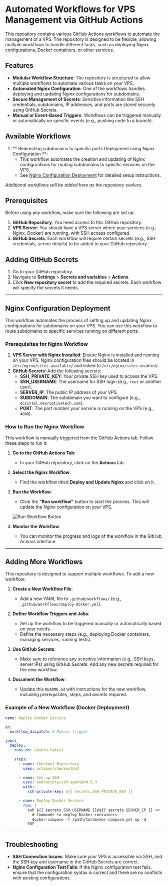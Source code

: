 # Automated Workflows for VPS Management via GitHub Actions

This repository contains various GitHub Actions workflows to automate the management of a VPS. The repository is designed to be flexible, allowing multiple workflows to handle different tasks, such as deploying Nginx configurations, Docker containers, or other services.

## Features

- **Modular Workflow Structure**: The repository is structured to allow multiple workflows to automate various tasks on your VPS.
- **Automated Nginx Configuration**: One of the workflows handles deploying and updating Nginx configurations for subdomains.
- **Secure Management of Secrets**: Sensitive information like SSH credentials, subdomains, IP addresses, and ports are stored securely using GitHub Secrets.
- **Manual or Event-Based Triggers**: Workflows can be triggered manually or automatically on specific events (e.g., pushing code to a branch).

## Available Workflows

1. ** Redirecting subdomains to specific ports Deployment using Nginx Configuration **:
   - This workflow automates the creation and updating of Nginx configurations for routing subdomains to specific services on the VPS.
   - See [Nginx Configuration Deployment](#nginx-configuration-deployment) for detailed setup instructions.

_Additional workflows will be added here as the repository evolves._

## Prerequisites

Before using any workflow, make sure the following are set up:

1. **GitHub Repository**: You need access to this GitHub repository.
2. **VPS Server**: You should have a VPS server where your services (e.g., Nginx, Docker) are running, with SSH access configured.
3. **GitHub Secrets**: Each workflow will require certain secrets (e.g., SSH credentials, server details) to be added to your GitHub repository.

## Adding GitHub Secrets

1. Go to your GitHub repository.
2. Navigate to **Settings** > **Secrets and variables** > **Actions**.
3. Click **New repository secret** to add the required secrets. Each workflow will specify the secrets it needs.

---

## Nginx Configuration Deployment

This workflow automates the process of setting up and updating Nginx configurations for subdomains on your VPS. You can use this workflow to route subdomains to specific services running on different ports.

### Prerequisites for Nginx Workflow

1. **VPS Server with Nginx Installed**: Ensure Nginx is installed and running on your VPS. Nginx configuration files should be located in `/etc/nginx/sites-available/` and linked to `/etc/nginx/sites-enabled/`.
2. **GitHub Secrets**: Add the following secrets:
   - **SSH_PRIVATE_KEY**: Your private SSH key used to access the VPS.
   - **SSH_USERNAME**: The username for SSH login (e.g., `root` or another user).
   - **SERVER_IP**: The public IP address of your VPS.
   - **SUBDOMAIN**: The subdomain you want to configure (e.g., `docintel.dexruptivetech.com`).
   - **PORT**: The port number your service is running on the VPS (e.g., `4000`).

### How to Run the Nginx Workflow

This workflow is manually triggered from the GitHub Actions tab. Follow these steps to run it:

1. **Go to the GitHub Actions Tab**:

   - In your GitHub repository, click on the **Actions** tab.

2. **Select the Nginx Workflow**:

   - Find the workflow titled **Deploy and Update Nginx** and click on it.

3. **Run the Workflow**:

   - Click the **"Run workflow"** button to start the process. This will update the Nginx configuration on your VPS.

   ![Run Workflow Button](https://docs.github.com/assets/images/help/actions/workflow-dispatch-example.png)

4. **Monitor the Workflow**:
   - You can monitor the progress and logs of the workflow in the GitHub Actions interface.

---

## Adding More Workflows

This repository is designed to support multiple workflows. To add a new workflow:

1. **Create a New Workflow File**:

   - Add a new YAML file to `.github/workflows/` (e.g., `.github/workflows/deploy-docker.yml`).

2. **Define Workflow Triggers and Jobs**:

   - Set up the workflow to be triggered manually or automatically based on your needs.
   - Define the necessary steps (e.g., deploying Docker containers, managing services, running tests).

3. **Use GitHub Secrets**:

   - Make sure to reference any sensitive information (e.g., SSH keys, server IPs) using GitHub Secrets. Add any new secrets required for the new workflow.

4. **Document the Workflow**:
   - Update this `README.md` with instructions for the new workflow, including prerequisites, steps, and secrets required.

### Example of a New Workflow (Docker Deployment)

```yaml
name: Deploy Docker Service

on:
  workflow_dispatch: # Manual trigger

jobs:
  deploy:
    runs-on: ubuntu-latest

    steps:
      - name: Checkout Repository
        uses: actions/checkout@v2

      - name: Set up SSH
        uses: webfactory/ssh-agent@v0.5.3
        with:
          ssh-private-key: ${{ secrets.SSH_PRIVATE_KEY }}

      - name: Deploy Docker Service
        run: |
          ssh ${{ secrets.SSH_USERNAME }}@${{ secrets.SERVER_IP }} << 'EOF'
            # Commands to deploy Docker containers
            docker-compose -f /path/to/docker-compose.yml up -d
          EOF
```

---

## Troubleshooting

- **SSH Connection Issues**: Make sure your VPS is accessible via SSH, and the SSH key and username in the GitHub Secrets are correct.
- **Nginx Configuration Test Fails**: If the Nginx configuration test fails, ensure that the configuration syntax is correct and there are no conflicts with existing configurations.
